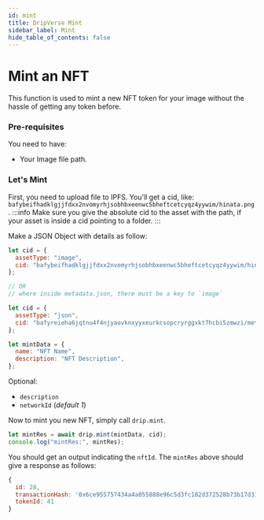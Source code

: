 ```yaml
---
id: mint
title: DripVerse Mint
sidebar_label: Mint
hide_table_of_contents: false
---
```


# Mint an NFT

This function is used to mint a new NFT token for your image without the hassle of getting any token before.

### Pre-requisites

You need to have:

- Your Image file path.

### Let's Mint

First, you need to upload file to IPFS. You'll get a cid, like: `bafybeifhadklgjjfdxx2nvomyrhjsobhbxeenwc5bheftcetcyqz4yywim/hinata.png`.
:::info
Make sure you give the absolute cid to the asset with the path, if your asset is inside a cid pointing to a folder.
:::

Make a JSON Object with details as follow:

```js
let cid = {
  assetType: "image",
  cid: "bafybeifhadklgjjfdxx2nvomyrhjsobhbxeenwc5bheftcetcyqz4yywim/hinata.png",
};

// OR
// where inside metadata.json, there must be a key to `image`

let cid = {
  assetType: "json",
  cid: "bafyreieha6jqtnu4f4njyaovknxyyxeurkcsopcryrggxkt7hcbi5zmwzi/metadata.json",
};

let mintData = {
  name: "NFT Name",
  description: "NFT Description",
};
```

Optional:

- `description`
- `networkId` (_default 1_)

Now to mint you new NFT, simply call `drip.mint`.

```js
let mintRes = await drip.mint(mintData, cid);
console.log("mintRes:", mintRes);
```

You should get an output indicating the `nftId`. The `mintRes` above should give a response as follows:

```js
{
  id: 28,
  transactionHash: '0x6ce955757434a4a055888e96c5d3fc102d372528b73b17d3138ac91bc53aad6f',
  tokenId: 41
}
```
